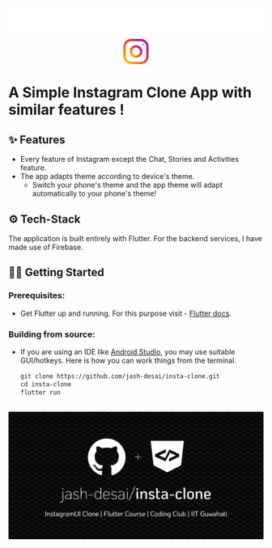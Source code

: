 <h1 align="center"> 
  <img align="center" src="https://github.com/jash-desai/insta-clone/blob/main/AppName.svg"/> </br>
<!--   <img align="center" alt="Instagram" width="50px" src="https://raw.githubusercontent.com/jash-desai/jash-desai/main/assets/instagram.svg" /> -->
<!--   &nbsp; Instagram Clone &nbsp; -->
  <img align="center" alt="Instagram" width="50px" src="https://raw.githubusercontent.com/jash-desai/jash-desai/main/assets/instagram.svg" />
</h1>

# A Simple Instagram Clone App with similar features !

## ✨ Features
* Every feature of Instagram except the Chat, Stories and Activities feature. </br>
* The app adapts theme according to device's theme.
    - Switch your phone's theme and the app theme will adapt automatically to your phone's theme!

## ⚙️ Tech-Stack
The application is built entirely with Flutter. For the backend services, I have made use of Firebase.

## 🏃🏻 Getting Started
### Prerequisites:
* Get Flutter up and running. For this purpose visit - [Flutter docs](https://flutter.dev/docs/get-started/install).

### Building from source:
* If you are using an IDE like [Android Studio](https://developer.android.com/studio), you may use suitable GUI/hotkeys. Here is how you can work things from the terminal.

    ```
    git clone https://github.com/jash-desai/insta-clone.git
    cd insta-clone
    flutter run
    ```
<!--      -->
    
</br>
<img align="center" src="https://github.com/jash-desai/insta-clone/blob/main/insta-clone.png"/>
